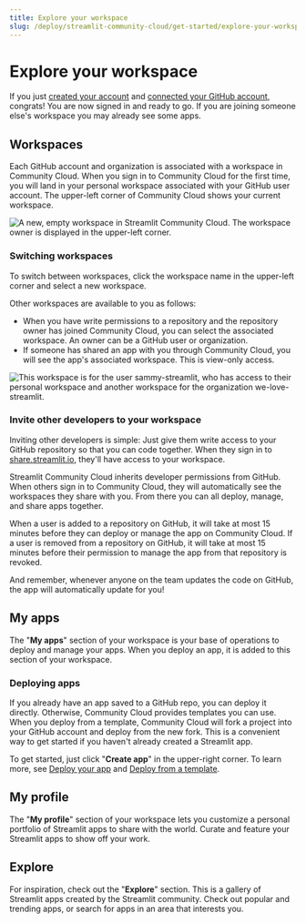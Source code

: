 ```yaml
---
title: Explore your workspace
slug: /deploy/streamlit-community-cloud/get-started/explore-your-workspace
---
```


# Explore your workspace

If you just [created your account](/deploy/streamlit-community-cloud/get-started/create-your-account) and [connected your GitHub account](/deploy/streamlit-community-cloud/get-started/connect-your-github-account), congrats! You are now signed in and ready to go. If you are joining someone else's workspace you may already see some apps.

## Workspaces

Each GitHub account and organization is associated with a workspace in Community Cloud. When you sign in to Community Cloud for the first time, you will land in your personal workspace associated with your GitHub user account. The upper-left corner of Community Cloud shows your current workspace.

![A new, empty workspace in Streamlit Community Cloud. The workspace owner is displayed in the upper-left corner.](/images/streamlit-community-cloud/workspace-empty-SM.png)

### Switching workspaces

To switch between workspaces, click the workspace name in the upper-left corner and select a new workspace.

Other workspaces are available to you as follows:

- When you have write permissions to a repository and the repository owner has joined Community Cloud, you can select the associated workspace. An owner can be a GitHub user or organization.
- If someone has shared an app with you through Community Cloud, you will see the app's associated workspace. This is view-only access.

![This workspace is for the user `sammy-streamlit`, who has access to their personal workspace and another workspace for the organization `we-love-streamlit`.](/images/streamlit-community-cloud/workspace-empty-switch.png)

### Invite other developers to your workspace

Inviting other developers is simple: Just give them write access to your GitHub repository so that you can code together. When they sign in to <a href="https://share.streamlit.io" target="_blank">share.streamlit.io</a>, they'll have access to your workspace.

Streamlit Community Cloud inherits developer permissions from GitHub. When others sign in to Community Cloud, they will automatically see the workspaces they share with you. From there you can all deploy, manage, and share apps together.

<Note>

When a user is added to a repository on GitHub, it will take at most 15 minutes before they can deploy or manage the app on Community Cloud. If a user is removed from a repository on GitHub, it will take at most 15 minutes before their permission to manage the app from that repository is revoked.

</Note>

And remember, whenever anyone on the team updates the code on GitHub, the app will automatically update for you!

## My apps

The "**My apps**" section of your workspace is your base of operations to deploy and manage your apps. When you deploy an app, it is added to this section of your workspace.

### Deploying apps

If you already have an app saved to a GitHub repo, you can deploy it directly. Otherwise, Community Cloud provides templates you can use. When you deploy from a template, Community Cloud will fork a project into your GitHub account and deploy from the new fork. This is a convenient way to get started if you haven't already created a Streamlit app.

To get started, just click "**Create app**" in the upper-right corner. To learn more, see [Deploy your app](/deploy/streamlit-community-cloud/deploy-your-app) and [Deploy from a template](/deploy/streamlit-community-cloud/get-started/deploy-from-a-template).

## My profile

The "**My profile**" section of your workspace lets you customize a personal portfolio of Streamlit apps to share with the world. Curate and feature your Streamlit apps to show off your work.

## Explore

For inspiration, check out the "**Explore**" section. This is a gallery of Streamlit apps created by the Streamlit community. Check out popular and trending apps, or search for apps in an area that interests you.
